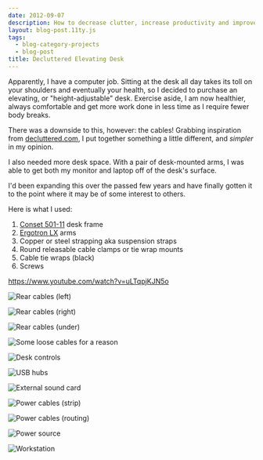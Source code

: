 ```yaml
---
date: 2012-09-07
description: How to decrease clutter, increase productivity and improve your health at your computer workstation.
layout: blog-post.11ty.js
tags:
  - blog-category-projects
  - blog-post
title: Decluttered Elevating Desk
---
```


Apparently, I have a computer job. Sitting at the desk all day takes its toll on your shoulders and eventually your health, so I decided to purchase an elevating, or "height-adjustable" desk. Exercise aside, I am now healthier, always comfortable and get more work done in less time as I require fewer body breaks.

There was a downside to this, however: the cables! <!--more--> Grabbing inspiration from [decluttered.com](http://www.decluttered.com/), I put together something a little different, and _simpler_ in my opinion.

I also needed more desk space. With a pair of desk-mounted arms, I was able to get both my monitor and laptop off of the desk's surface.

I'd been expanding this over the passed few years and have finally gotten it to the point where it may be of some interest to others.

Here is what I used:

1. [Conset 501-11](http://www.conset.com/product/prodone/4356/default.aspx) desk frame
2. [Ergotron LX](http://www.ergotron.com/Products/tabid/65/PRDID/355/language/en-US/Default.aspx) arms
3. Copper or steel strapping aka suspension straps
4. Round releasable cable clamps or tie wrap mounts
5. Cable tie wraps (black)
6. Screws

https://www.youtube.com/watch?v=uLTqpjKJN5o

![Rear cables (left)](cables1.jpg)

![Rear cables (right)](cables2.jpg)

![Rear cables (under)](cables3.jpg)

![Some loose cables for a reason](cables4.jpg 'A few cables were left loose so that their components could be pulled out when needed.')

![Desk controls](desk-controls.jpg 'The desk elevation controls.')

![USB hubs](usb.jpg 'Mouse, keyboards, hard drives, etc. all plug into two cascaded USB hubs.')

![External sound card](sound.jpg 'Lamps plug into an extension cord while the headphones and studio monitor speakers plug into an external sound card interface.')

![Power cables (strip)](power1.jpg 'With the exception of the lamps, all components plug into the power strip.')

![Power cables (routing)](power2.jpg 'Power and foot controller cables are directed down the leg.')

![Power source](power3.jpg 'Power strip and table motor plugs into battery backup while the lamp extension cord plugs into a switched outlet.')

![Workstation](cover.jpg 'What I look at every day.')
